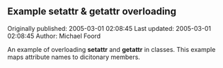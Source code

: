 ## Example setattr & getattr overloading 
Originally published: 2005-03-01 02:08:45 
Last updated: 2005-03-01 02:08:45 
Author: Michael Foord 
 
An example of overloading __setattr__ and __getattr__ in classes. This example maps attribute names to dicitonary members.